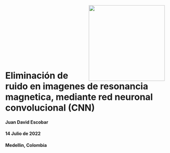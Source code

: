 <div style="width: 100%;height: 167px;">
  <img src="https://raw.githubusercontent.com/juadaves91/unir-tfm-alzheimer-diagnostic-deep-learning/main/Recursos/Imagenes/Unir_2021_logo.svg" width="240"   height="240" align="right"/>
</div>

<div>
  <h1> Eliminación de ruido en imagenes de resonancia magnetica, mediante red neuronal convolucional (CNN)</h1>

  <h4>Juan David Escobar</h4>
  <h4>14 Julio de 2022</h4>
  <h4>Medellin, Colombia</h4>
</div>



